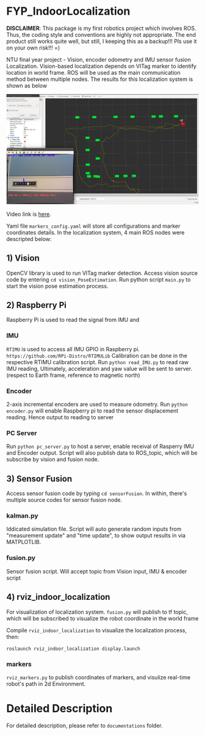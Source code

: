 # FYP_IndoorLocalization

**DISCLAIMER**: This package is my first robotics project which involves ROS. Thus, the coding style and conventions are highly not appropriate. The end product still works quite well, but still, I keeping this as a backup!!! Pls use it on your own risk!!! =)


NTU final year project - Vision, encoder odometry and IMU sensor fusion Localization. Vision-based localization depends on VITag marker to identify location in world frame. ROS will be used as the main communication method between multiple nodes. The results for this localization system is shown as below


![alt text](/documentations/fusionResultsPath.png?)

Video link is [here](https://drive.google.com/open?id=1gD1sk_zskcC4AYHtSumUh6on5TwFIL-Y).


Yaml file `markers_config.yaml` will store all configurations and marker coordinates details. In the localization system, 4 main ROS nodes were descripted below: 


## 1) Vision
OpenCV library is used to run VITag marker detection. Access vision source code by entering `cd vision_PoseEstimation`. Run python script `main.py` to start the vision pose estimation process. 

## 2) Raspberry Pi
Raspberry Pi is used to read the signal from IMU and 
### IMU
`RTIMU` is used to access all IMU GPIO in Raspberry pi. `https://github.com/RPi-Distro/RTIMULib`
Calibration can be done in the respective RTIMU calibration script. Run `python read_IMU.py` to read raw IMU reading, Ultimately, acceleration and yaw value will be sent to server. (respect to Earth frame, reference to magnetic north)

### Encoder
2-axis incremental encoders are used to measure odometry. Run `python encoder.py` will enable Raspberry pi to read the sensor displacement reading. Hence output to reading to server


### PC Server
Run `python pc_server.py` to host a server, enable receival of Rasperry IMU and Encoder output. Script will also publish data to ROS_topic, which will be subscribe by vision and fusion node.


## 3) Sensor Fusion
Access sensor fusion code by typing `cd sensorFusion`. In within, there's multiple source codes for sensor fusion node. 

### kalman.py
Iddicated simulation file. Script will auto generate random inputs from "measurement update" and "time update", to show output results in via MATPLOTLIB.

### fusion.py
Sensor fusion script. Will accept topic from Vision input, IMU & encoder script 

## 4) rviz_indoor_localization
For visualization of localization system. `fusion.py` will publish to tf topic, which will be subscribed to visualize the robot coordinate in the world frame

Compile `rviz_indoor_localization` to visualize the localization process, then:
```
roslaunch rviz_indoor_localization display.launch
```

### markers
`rviz_markers.py` to publish coordinates of markers, and visulize real-time robot's path in 2d Environment.

# Detailed Description
For detailed description, please refer to `documentations` folder.
